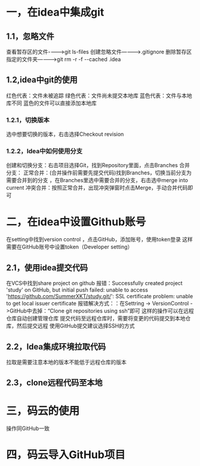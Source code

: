 # 一，在idea中集成git
## 1.1，忽略文件
   查看暂存区的文件---->git ls-files
   创建忽略文件————>.gitignore
   删除暂存区指定的文件夹————>git rm -r -f --cached .idea
## 1.2,idea中git的使用
   红色代表：文件未被追踪
   绿色代表：文件尚未提交本地库
   蓝色代表：文件与本地库不同
   蓝色的文件可以直接添加本地库
### 1.2.1，切换版本
   选中想要切换的版本，右击选择Checkout revision
### 1.2.2，Idea中如何使用分支
   创建和切换分支：右击项目选择Git，找到Repository里面，点击Branches
   合并分支：
    正常合并：(合并操作前需要先提交代码)找到Branches，切换当前分支为需要合并到的分支
            ，在Branches里选中需要合并的分支，右击选中merge into current
    冲突合并：按照正常合并，出现冲突弹窗时点击Merge，手动合并代码即可
# 二，在idea中设置Github账号
   在setting中找到version control ，点击GitHub，添加账号，使用token登录
   这样需要在GitHub账号中设置token（Developer setting）
## 2.1，使用idea提交代码
   在VCS中找到share project on github 
   报错：Successfully created project 'study' on GitHub, 
        but initial push failed: unable to access 'https://github.com/SummerXKT/study.git/': 
        SSL certificate problem: unable to get local issuer certificate
   报错解决方式：：在Settring -> VersionControl ->GitHub中去掉：“Clone git repositories using ssh”即可
   这样的操作可以在远程仓库自动创建管理仓库
   提交代码至远程仓库时，需要将变更的代码提交到本地仓库，然后提交远程
   使用GitHub提交建议选择SSH的方式
## 2.2，Idea集成环境拉取代码
   拉取是需要注意本地的版本不能低于远程仓库的版本
## 2.3，clone远程代码至本地

# 三，码云的使用
   操作同GitHub一致
# 四，码云导入GitHub项目